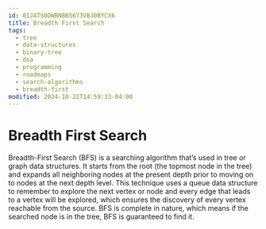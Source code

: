 ```yaml
---
id: 01JATS0DWBNBB5673VBJ0BYCX6
title: Breadth First Search
tags:
  - tree
  - data-structures
  - binary-tree
  - dsa
  - programming
  - roadmaps
  - search-algorithms
  - breadth-first
modified: 2024-10-22T14:59:33-04:00
---
```

# Breadth First Search

Breadth-First Search (BFS) is a searching algorithm that’s used in tree or graph data structures. It starts from the root (the topmost node in the tree) and expands all neighboring nodes at the present depth prior to moving on to nodes at the next depth level. This technique uses a queue data structure to remember to explore the next vertex or node and every edge that leads to a vertex will be explored, which ensures the discovery of every vertex reachable from the source. BFS is complete in nature, which means if the searched node is in the tree, BFS is guaranteed to find it.